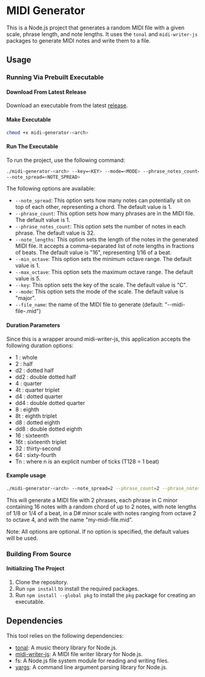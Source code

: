 # MIDI Generator

This is a Node.js project that generates a random MIDI file with a given scale, phrase length, and note lengths. It uses the `tonal` and `midi-writer-js` packages to generate MIDI notes and write them to a file.

## Usage

### Running Via Prebuilt Executable 

#### Download From Latest Release

Download an executable from the latest [release](https://github.com/ammilam/midi-generator/releases/tag/latest).

#### Make Executable

```bash
chmod +x midi-generator-<arch>
```

#### Run The Executable

To run the project, use the following command:

```bash
./midi-generator-<arch> --key=<KEY> --mode=<MODE> --phrase_notes_count=<PHRASE_NOTES_COUNT> --note_lengths=<NOTE_LENGTHS> --min_octave=<MIN_OCTAVE> --max_octave=<MAX_OCTAVE> --file_name=<FILE_NAME>
--note_spread=<NOTE_SPREAD>
```

The following options are available:

- `--note_spread`: This option sets how many notes can potentially sit on top of each other, representing a chord. The default value is 1.
- `--phrase_count`: This option sets how many phrases are in the MIDI file. The default value is 1.
- `--phrase_notes_count`: This option sets the number of notes in each phrase. The default value is 32.
- `--note_lengths`: This option sets the length of the notes in the generated MIDI file. It accepts a comma-separated list of note lengths in fractions of beats. The default value is "16", representing 1/16 of a beat.
- `--min_octave`: This option sets the minimum octave range. The default value is 1.
- `--max_octave`: This option sets the maximum octave range. The default value is 5.
- `--key`: This option sets the key of the scale. The default value is "C".
- `--mode`: This option sets the mode of the scale. The default value is "major".
- `--file_name`: the name of the MIDI file to generate (default: "<key>-<mode>-midi-file-<current date>.mid")

#### Duration Parameters

Since this is a wrapper around midi-writer-js, this application accepts the following duration options:

- 1 : whole
- 2 : half
- d2 : dotted half
- dd2 : double dotted half
- 4 : quarter
- 4t : quarter triplet
- d4 : dotted quarter
- dd4 : double dotted quarter
- 8 : eighth
- 8t : eighth triplet
- d8 : dotted eighth
- dd8 : double dotted eighth
- 16 : sixteenth
- 16t : sixteenth triplet
- 32 : thirty-second
- 64 : sixty-fourth
- Tn : where n is an explicit number of ticks (T128 = 1 beat)


#### Example usage

```bash
./midi-generator-<arch> --note_spread=2 --phrase_count=2 --phrase_notes_count=16 --note_lengths=8,4 --min_octave=2 --max_octave=4 --key=C --mode=minor --file_name="my-midi-file.mid"
```

This will generate a MIDI file with 2 phrases, each phrase in C minor containing 16 notes with a random chord of up to 2 notes, with note lengths of 1/8 or 1/4 of a beat, in a D# minor scale with notes ranging from octave 2 to octave 4, and with the name "my-midi-file.mid".

Note: All options are optional. If no option is specified, the default values will be used.

### Building From Source

#### Initializing The Project

1. Clone the repository.
2. Run `npm install` to install the required packages.
3. Run `npm install --global pkg` to install the `pkg` package for creating an executable.

## Dependencies

This tool relies on the following dependencies:

- [tonal](https://www.npmjs.com/package/tonal): A music theory library for Node.js.
- [midi-writer-js](https://www.npmjs.com/package/midi-writer-js): A MIDI file writer library for Node.js.
- fs: A Node.js file system module for reading and writing files.
- [yargs](https://www.npmjs.com/package/yargs): A command line argument parsing library for Node.js.